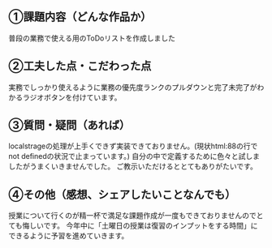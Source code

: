## ①課題内容（どんな作品か）
普段の業務で使える用のToDoリストを作成しました


## ②工夫した点・こだわった点

実務でしっかり使えるように業務の優先度ランクのプルダウンと完了未完了がわかるラジオボタンを付けています。

## ③質問・疑問（あれば）

localstrageの処理が上手くできず実装できておりません。(現状html:88の行でnot definedの状況で止まっています。)
自分の中で定義するために色々と試しましたがうまくいきませんでした。
ご教示いただけるととてもありがたいです。

## ④その他（感想、シェアしたいことなんでも）

授業について行くのが精一杯で満足な課題作成が一度もできておりませんのでとても悔しいです。
今年中に「土曜日の授業は復習のインプットをする時間」にできるように予習を進めていきます。
